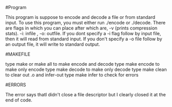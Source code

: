 #Program

This program is suppose to encode and decode a file or from standard input. To use this program, you must either run ./encode or ./decode. There are flags in which you can place after which are, -v (prints compression stats). -i: infile , -o: outfile. If you dont specify a -i flag follow by input file, then it will read from standard input. If you don't specify a -o file follow by an output file, it will write to standard output.

#MAKEFILE

type make or make all to make encode and decode
type make encode to make only encode
type make decode to make only decode
type make clean to clear out .o and infer-out
type make infer to check for errors

#ERRORS

The error says thatI didn't close a file descriptor but I clearly closed it at the end of code.
